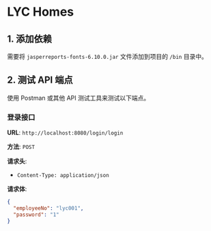 # LYC Homes

## 1. 添加依赖

需要将 `jasperreports-fonts-6.10.0.jar` 文件添加到项目的 `/bin` 目录中。


## 2. 测试 API 端点

使用 Postman 或其他 API 测试工具来测试以下端点。

### 登录接口

**URL**: `http://localhost:8080/login/login`

**方法**: `POST`

**请求头**:

- `Content-Type: application/json`

**请求体**:

```json
{
  "employeeNo": "lyc001",
  "password": "1"
}
```

